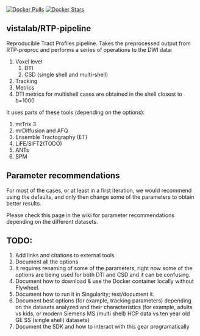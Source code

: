 [![Docker Pulls](https://img.shields.io/docker/pulls/scitran/afq-pipeline.svg)](https://hub.docker.com/r/scitran/afq-pipeline/)
[![Docker Stars](https://img.shields.io/docker/stars/scitran/afq-pipeline.svg)](https://hub.docker.com/r/scitran/afq-pipeline/)

## vistalab/RTP-pipeline
Reproducible Tract Profiles pipeline. 
Takes the preprocessed output from RTP-preproc and performs a series of operations to the DWI data:
1. Voxel level
    1. DTI
    2. CSD (single shell and multi-shell)
2. Tracking
3. Metrics
  1. DTI metrics for multishell cases are obtained in the shell closest to b=1000

It uses parts of these tools (depending on the options):
1. mrTrix 3 
2. mrDiffusion and AFQ
3. Ensemble Tractography (ET)
4. LiFE/SIFT2(TODO)
5. ANTs
6. SPM

## Parameter recommendations
For most of the cases, or at least in a first iteration, we would recommend using the defaults, and only then change some of the parameters to obtain better results. 

Please check this page in the wiki for parameter recommendations depending on the different datasets. 

## TODO:
1. Add links and citations to external tools
2. Document all the options
3. It requires renaming of some of the parameters, right now some of the options are being used for both DTI and CSD and it can be confusing. 
4. Document how to download & use the Docker container locally without Flywheel. 
5. Document how to run it in Singularity; test/document it. 
6. Document best options (for example, tracking parameters) depending on the datasets analyzed and their characteristics (for example, adults vs kids, or modern Siemens MS (multi shell) HCP data vs ten year old GE SS (single shell) datasets)
7. Document the SDK and how to interact with this gear programatically 
